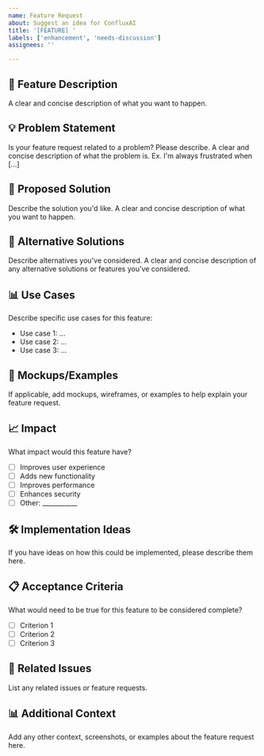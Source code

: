 ```yaml
---
name: Feature Request
about: Suggest an idea for ConfluxAI
title: '[FEATURE] '
labels: ['enhancement', 'needs-discussion']
assignees: ''

---
```


## 🚀 Feature Description
A clear and concise description of what you want to happen.

## 💡 Problem Statement
Is your feature request related to a problem? Please describe.
A clear and concise description of what the problem is. Ex. I'm always frustrated when [...]

## 🎯 Proposed Solution
Describe the solution you'd like.
A clear and concise description of what you want to happen.

## 🔄 Alternative Solutions
Describe alternatives you've considered.
A clear and concise description of any alternative solutions or features you've considered.

## 📊 Use Cases
Describe specific use cases for this feature:
- Use case 1: ...
- Use case 2: ...
- Use case 3: ...

## 🎨 Mockups/Examples
If applicable, add mockups, wireframes, or examples to help explain your feature request.

## 📈 Impact
What impact would this feature have?
- [ ] Improves user experience
- [ ] Adds new functionality
- [ ] Improves performance
- [ ] Enhances security
- [ ] Other: ___________

## 🛠️ Implementation Ideas
If you have ideas on how this could be implemented, please describe them here.

## 📋 Acceptance Criteria
What would need to be true for this feature to be considered complete?
- [ ] Criterion 1
- [ ] Criterion 2
- [ ] Criterion 3

## 🔗 Related Issues
List any related issues or feature requests.

## 📊 Additional Context
Add any other context, screenshots, or examples about the feature request here.
